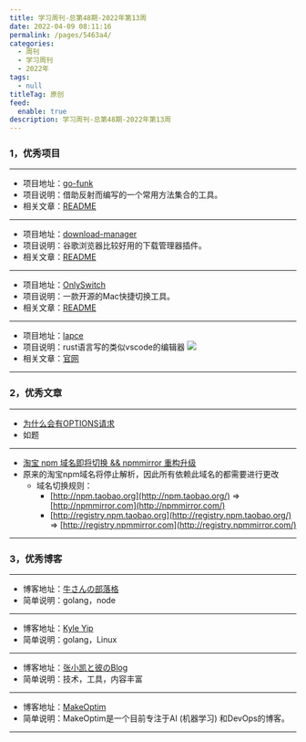 ```yaml
---
title: 学习周刊-总第48期-2022年第13周
date: 2022-04-09 08:11:16
permalink: /pages/5463a4/
categories: 
  - 周刊
  - 学习周刊
  - 2022年
tags: 
  - null
titleTag: 原创
feed: 
  enable: true
description: 学习周刊-总第48期-2022年第13周
---
```



### 1，优秀项目

---
- 项目地址：[go-funk](https://github.com/thoas/go-funk)
- 项目说明：借助反射而编写的一个常用方法集合的工具。
- 相关文章：[README](https://github.com/thoas/go-funk#readme)
---
- 项目地址：[download-manager](https://github.com/xinghaix/download-manager)
- 项目说明：谷歌浏览器比较好用的下载管理器插件。
- 相关文章：[README](https://github.com/xinghaix/download-manager#readme)
---
- 项目地址：[OnlySwitch](https://github.com/jacklandrin/OnlySwitch)
- 项目说明：一款开源的Mac快捷切换工具。
- 相关文章：[README](https://github.com/jacklandrin/OnlySwitch#readme)
---
- 项目地址：[lapce](https://github.com/lapce/lapce)
- 项目说明：rust语言写的类似vscode的编辑器
  ![](http://t.eryajf.net/imgs/2022/03/6fdb1b816feea7ce.png)
- 相关文章：[官网](https://lapce.dev/)
---

### 2，优秀文章

---
- [为什么会有OPTIONS请求](https://cloud.tencent.com/developer/article/1046663)
- 如题
---
- [淘宝 npm 域名即将切换 && npmmirror 重构升级](https://zhuanlan.zhihu.com/p/465424728?spm=a2c6h.24755359.0.0.6d444dccyRLxN8)
- 原来的淘宝npm域名将停止解析，因此所有依赖此域名的都需要进行更改
	- 域名切换规则：
		- [http://npm.taobao.org](http://npm.taobao.org/) => [http://npmmirror.com](http://npmmirror.com/)
		-   [http://registry.npm.taobao.org](http://registry.npm.taobao.org/) => [http://registry.npmmirror.com](http://registry.npmmirror.com/)
---

### 3，优秀博客

---
- 博客地址：[牛さんの部落格](https://wayou.github.io/)
- 简单说明：golang，node
---
- 博客地址：[Kyle Yip](https://www.yipwinghong.com/)
- 简单说明：golang，Linux
---
- 博客地址：[张小凯と彼のBlog](https://jasonkayzk.github.io/)
- 简单说明：技术，工具，内容丰富
---
- 博客地址：[MakeOptim](https://makeoptim.com/)
- 简单说明：MakeOptim是一个目前专注于AI (机器学习) 和DevOps的博客。
---